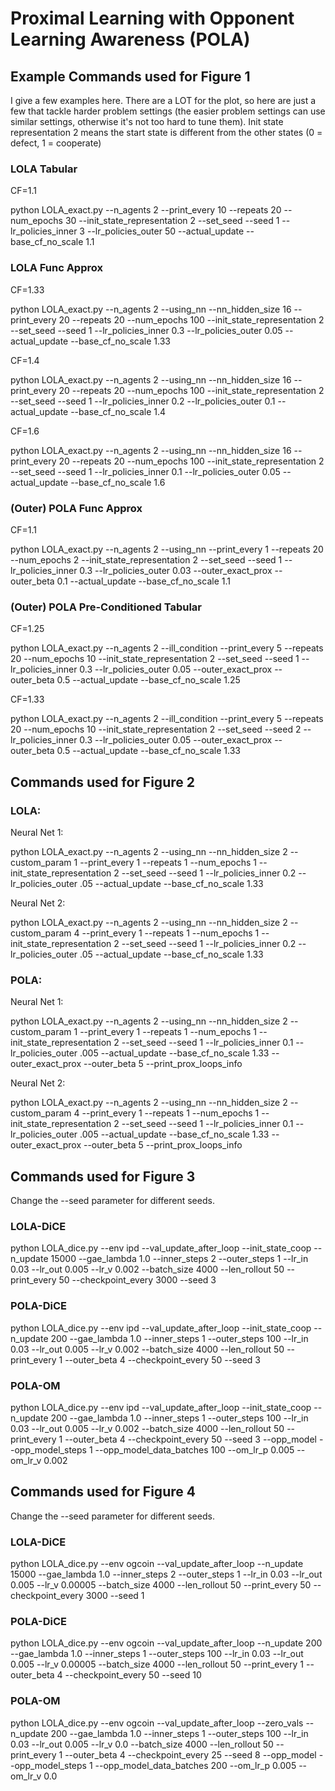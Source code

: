 # Proximal Learning with Opponent Learning Awareness (POLA)

## Example Commands used for Figure 1

I give a few examples here. There are a LOT for the plot, so here are just a few that tackle harder problem settings (the easier problem settings can use similar settings, otherwise it's not too hard to tune them). Init state representation 2 means the start state is different from the other states (0 = defect, 1 = cooperate)

### LOLA Tabular

CF=1.1

python LOLA_exact.py --n_agents 2 --print_every 10 --repeats 20 --num_epochs 30 --init_state_representation 2 --set_seed --seed 1 --lr_policies_inner 3 --lr_policies_outer 50 --actual_update --base_cf_no_scale 1.1

### LOLA Func Approx

CF=1.33

python LOLA_exact.py --n_agents 2 --using_nn --nn_hidden_size 16 --print_every 20 --repeats 20 --num_epochs 100 --init_state_representation 2  --set_seed --seed 1 --lr_policies_inner 0.3 --lr_policies_outer 0.05 --actual_update --base_cf_no_scale 1.33

CF=1.4

python LOLA_exact.py --n_agents 2 --using_nn --nn_hidden_size 16 --print_every 20 --repeats 20 --num_epochs 100 --init_state_representation 2  --set_seed --seed 1 --lr_policies_inner 0.2 --lr_policies_outer 0.1 --actual_update --base_cf_no_scale 1.4

CF=1.6

python LOLA_exact.py --n_agents 2 --using_nn --nn_hidden_size 16 --print_every 20 --repeats 20 --num_epochs 100 --init_state_representation 2 --set_seed --seed 1 --lr_policies_inner 0.1 --lr_policies_outer 0.05 --actual_update --base_cf_no_scale 1.6


### (Outer) POLA Func Approx

CF=1.1

python LOLA_exact.py --n_agents 2 --using_nn --print_every 1 --repeats 20 --num_epochs 2 --init_state_representation 2  --set_seed --seed 1 --lr_policies_inner 0.3 --lr_policies_outer 0.03 --outer_exact_prox --outer_beta 0.1 --actual_update --base_cf_no_scale 1.1

### (Outer) POLA Pre-Conditioned Tabular

CF=1.25

python LOLA_exact.py --n_agents 2 --ill_condition --print_every 5 --repeats 20 --num_epochs 10 --init_state_representation 2  --set_seed --seed 1 --lr_policies_inner 0.3 --lr_policies_outer 0.05 --outer_exact_prox --outer_beta 0.5 --actual_update --base_cf_no_scale 1.25

CF=1.33

python LOLA_exact.py --n_agents 2 --ill_condition --print_every 5 --repeats 20 --num_epochs 10 --init_state_representation 2  --set_seed --seed 2 --lr_policies_inner 0.3 --lr_policies_outer 0.05 --outer_exact_prox --outer_beta 0.5 --actual_update --base_cf_no_scale 1.33

## Commands used for Figure 2

### LOLA:

Neural Net 1:

python LOLA_exact.py --n_agents 2 --using_nn --nn_hidden_size 2 --custom_param 1 --print_every 1 --repeats 1 --num_epochs 1 --init_state_representation 2  --set_seed --seed 1 --lr_policies_inner 0.2 --lr_policies_outer .05 --actual_update --base_cf_no_scale 1.33

Neural Net 2:

python LOLA_exact.py --n_agents 2 --using_nn --nn_hidden_size 2 --custom_param 4 --print_every 1 --repeats 1 --num_epochs 1 --init_state_representation 2  --set_seed --seed 1 --lr_policies_inner 0.2 --lr_policies_outer .05 --actual_update --base_cf_no_scale 1.33


### POLA:

Neural Net 1:

python LOLA_exact.py --n_agents 2 --using_nn --nn_hidden_size 2 --custom_param 1 --print_every 1 --repeats 1 --num_epochs 1 --init_state_representation 2 --set_seed --seed 1 --lr_policies_inner 0.1 --lr_policies_outer .005 --actual_update --base_cf_no_scale 1.33 --outer_exact_prox --outer_beta 5 --print_prox_loops_info

Neural Net 2:

python LOLA_exact.py --n_agents 2 --using_nn --nn_hidden_size 2 --custom_param 4 --print_every 1 --repeats 1 --num_epochs 1 --init_state_representation 2 --set_seed --seed 1 --lr_policies_inner 0.1 --lr_policies_outer .005 --actual_update --base_cf_no_scale 1.33 --outer_exact_prox --outer_beta 5 --print_prox_loops_info

## Commands used for Figure 3

Change the --seed parameter for different seeds.

### LOLA-DiCE

python LOLA_dice.py  --env ipd  --val_update_after_loop --init_state_coop  --n_update 15000 --gae_lambda 1.0  --inner_steps 2 --outer_steps 1 --lr_in 0.03 --lr_out 0.005 --lr_v 0.002 --batch_size 4000 --len_rollout 50  --print_every 50 --checkpoint_every 3000 --seed 3

### POLA-DiCE

python LOLA_dice.py  --env ipd  --val_update_after_loop --init_state_coop  --n_update 200 --gae_lambda 1.0  --inner_steps 1 --outer_steps 100 --lr_in 0.03 --lr_out 0.005 --lr_v 0.002 --batch_size 4000 --len_rollout 50  --print_every 1 --outer_beta 4 --checkpoint_every 50 --seed 3

### POLA-OM

python LOLA_dice.py  --env ipd  --val_update_after_loop --init_state_coop  --n_update 200 --gae_lambda 1.0  --inner_steps 1 --outer_steps 100 --lr_in 0.03 --lr_out 0.005 --lr_v 0.002 --batch_size 4000 --len_rollout 50  --print_every 1 --outer_beta 4 --checkpoint_every 50 --seed 3 --opp_model --opp_model_steps 1 --opp_model_data_batches 100 --om_lr_p 0.005 --om_lr_v 0.002

## Commands used for Figure 4

Change the --seed parameter for different seeds.

### LOLA-DiCE

python LOLA_dice.py  --env ogcoin --val_update_after_loop   --n_update 15000 --gae_lambda 1.0  --inner_steps 2 --outer_steps 1 --lr_in 0.03 --lr_out 0.005 --lr_v 0.00005 --batch_size 4000 --len_rollout 50  --print_every 50 --checkpoint_every 3000 --seed 1 

### POLA-DiCE

python LOLA_dice.py  --env ogcoin --val_update_after_loop   --n_update 200 --gae_lambda 1.0  --inner_steps 1 --outer_steps 100 --lr_in 0.03 --lr_out 0.005 --lr_v 0.00005 --batch_size 4000 --len_rollout 50  --print_every 1 --outer_beta 4 --checkpoint_every 50 --seed 10 

### POLA-OM

python LOLA_dice.py --env ogcoin --val_update_after_loop --zero_vals --n_update 200 --gae_lambda 1.0  --inner_steps 1 --outer_steps 100 --lr_in 0.03 --lr_out 0.005 --lr_v 0.0 --batch_size 4000 --len_rollout 50  --print_every 1 --outer_beta 4 --checkpoint_every 25  --seed 8 --opp_model --opp_model_steps 1 --opp_model_data_batches 200 --om_lr_p 0.005 --om_lr_v 0.0

